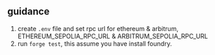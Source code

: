 ## guidance

1. create `.env` file and set rpc url for ethereum & arbitrum, ETHEREUM_SEPOLIA_RPC_URL & ARBITRUM_SEPOLIA_RPC_URL
2. run `forge test`, this assume you have install foundry.
